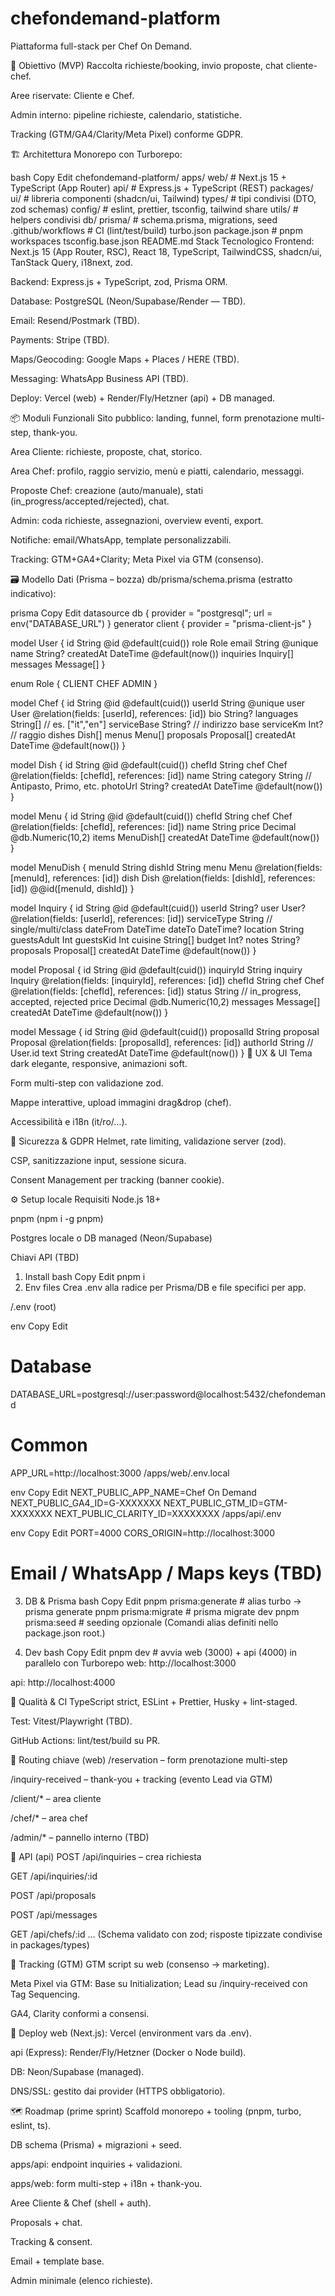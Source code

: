 # chefondemand-platform
Piattaforma full-stack per Chef On Demand.

🎯 Obiettivo (MVP)
Raccolta richieste/booking, invio proposte, chat cliente-chef.

Aree riservate: Cliente e Chef.

Admin interno: pipeline richieste, calendario, statistiche.

Tracking (GTM/GA4/Clarity/Meta Pixel) conforme GDPR.

🏗️ Architettura
Monorepo con Turborepo:

bash
Copy
Edit
chefondemand-platform/
  apps/
    web/            # Next.js 15 + TypeScript (App Router)
    api/            # Express.js + TypeScript (REST)
  packages/
    ui/             # libreria componenti (shadcn/ui, Tailwind)
    types/          # tipi condivisi (DTO, zod schemas)
    config/         # eslint, prettier, tsconfig, tailwind share
    utils/          # helpers condivisi
  db/
    prisma/         # schema.prisma, migrations, seed
  .github/workflows # CI (lint/test/build)
  turbo.json
  package.json      # pnpm workspaces
  tsconfig.base.json
  README.md
Stack Tecnologico
Frontend: Next.js 15 (App Router, RSC), React 18, TypeScript, TailwindCSS, shadcn/ui, TanStack Query, i18next, zod.

Backend: Express.js + TypeScript, zod, Prisma ORM.

Database: PostgreSQL (Neon/Supabase/Render — TBD).

Email: Resend/Postmark (TBD).

Payments: Stripe (TBD).

Maps/Geocoding: Google Maps + Places / HERE (TBD).

Messaging: WhatsApp Business API (TBD).

Deploy: Vercel (web) + Render/Fly/Hetzner (api) + DB managed.

📦 Moduli Funzionali
Sito pubblico: landing, funnel, form prenotazione multi-step, thank-you.

Area Cliente: richieste, proposte, chat, storico.

Area Chef: profilo, raggio servizio, menù e piatti, calendario, messaggi.

Proposte Chef: creazione (auto/manuale), stati (in_progress/accepted/rejected), chat.

Admin: coda richieste, assegnazioni, overview eventi, export.

Notifiche: email/WhatsApp, template personalizzabili.

Tracking: GTM+GA4+Clarity; Meta Pixel via GTM (consenso).

🗃️ Modello Dati (Prisma – bozza)
db/prisma/schema.prisma (estratto indicativo):

prisma
Copy
Edit
datasource db { provider = "postgresql"; url = env("DATABASE_URL") }
generator client { provider = "prisma-client-js" }

model User {
  id        String   @id @default(cuid())
  role      Role
  email     String   @unique
  name      String?
  createdAt DateTime @default(now())
  inquiries Inquiry[]
  messages  Message[]
}

enum Role { CLIENT CHEF ADMIN }

model Chef {
  id           String   @id @default(cuid())
  userId       String   @unique
  user         User     @relation(fields: [userId], references: [id])
  bio          String?
  languages    String[] // es. ["it","en"]
  serviceBase  String?  // indirizzo base
  serviceKm    Int?     // raggio
  dishes       Dish[]
  menus        Menu[]
  proposals    Proposal[]
  createdAt    DateTime @default(now())
}

model Dish {
  id        String   @id @default(cuid())
  chefId    String
  chef      Chef     @relation(fields: [chefId], references: [id])
  name      String
  category  String   // Antipasto, Primo, etc.
  photoUrl  String?
  createdAt DateTime @default(now())
}

model Menu {
  id        String   @id @default(cuid())
  chefId    String
  chef      Chef     @relation(fields: [chefId], references: [id])
  name      String
  price     Decimal  @db.Numeric(10,2)
  items     MenuDish[]
  createdAt DateTime @default(now())
}

model MenuDish {
  menuId String
  dishId String
  menu   Menu @relation(fields: [menuId], references: [id])
  dish   Dish @relation(fields: [dishId], references: [id])
  @@id([menuId, dishId])
}

model Inquiry {
  id          String   @id @default(cuid())
  userId      String?
  user        User?    @relation(fields: [userId], references: [id])
  serviceType String   // single/multi/class
  dateFrom    DateTime
  dateTo      DateTime?
  location    String
  guestsAdult Int
  guestsKid   Int
  cuisine     String[]
  budget      Int?
  notes       String?
  proposals   Proposal[]
  createdAt   DateTime @default(now())
}

model Proposal {
  id         String   @id @default(cuid())
  inquiryId  String
  inquiry    Inquiry  @relation(fields: [inquiryId], references: [id])
  chefId     String
  chef       Chef     @relation(fields: [chefId], references: [id])
  status     String   // in_progress, accepted, rejected
  price      Decimal  @db.Numeric(10,2)
  messages   Message[]
  createdAt  DateTime @default(now())
}

model Message {
  id         String   @id @default(cuid())
  proposalId String
  proposal   Proposal @relation(fields: [proposalId], references: [id])
  authorId   String   // User.id
  text       String
  createdAt  DateTime @default(now())
}
🧩 UX & UI
Tema dark elegante, responsive, animazioni soft.

Form multi-step con validazione zod.

Mappe interattive, upload immagini drag&drop (chef).

Accessibilità e i18n (it/ro/…).

🔐 Sicurezza & GDPR
Helmet, rate limiting, validazione server (zod).

CSP, sanitizzazione input, sessione sicura.

Consent Management per tracking (banner cookie).

⚙️ Setup locale
Requisiti
Node.js 18+

pnpm (npm i -g pnpm)

Postgres locale o DB managed (Neon/Supabase)

Chiavi API (TBD)

1) Install
bash
Copy
Edit
pnpm i
2) Env files
Crea .env alla radice per Prisma/DB e file specifici per app.

/.env (root)

env
Copy
Edit
# Database
DATABASE_URL=postgresql://user:password@localhost:5432/chefondemand

# Common
APP_URL=http://localhost:3000
/apps/web/.env.local

env
Copy
Edit
NEXT_PUBLIC_APP_NAME=Chef On Demand
NEXT_PUBLIC_GA4_ID=G-XXXXXXX
NEXT_PUBLIC_GTM_ID=GTM-XXXXXXX
NEXT_PUBLIC_CLARITY_ID=XXXXXXXX
/apps/api/.env

env
Copy
Edit
PORT=4000
CORS_ORIGIN=http://localhost:3000
# Email / WhatsApp / Maps keys (TBD)
3) DB & Prisma
bash
Copy
Edit
pnpm prisma:generate     # alias turbo → prisma generate
pnpm prisma:migrate      # prisma migrate dev
pnpm prisma:seed         # seeding opzionale
(Comandi alias definiti nello package.json root.)

4) Dev
bash
Copy
Edit
pnpm dev   # avvia web (3000) + api (4000) in parallelo con Turborepo
web: http://localhost:3000

api: http://localhost:4000

🧪 Qualità & CI
TypeScript strict, ESLint + Prettier, Husky + lint-staged.

Test: Vitest/Playwright (TBD).

GitHub Actions: lint/test/build su PR.

🧭 Routing chiave (web)
/reservation – form prenotazione multi-step

/inquiry-received – thank-you + tracking (evento Lead via GTM)

/client/* – area cliente

/chef/* – area chef

/admin/* – pannello interno (TBD)

🔌 API (api)
POST /api/inquiries – crea richiesta

GET /api/inquiries/:id

POST /api/proposals

POST /api/messages

GET /api/chefs/:id …
(Schema validato con zod; risposte tipizzate condivise in packages/types)

🧱 Tracking (GTM)
GTM script su web (consenso → marketing).

Meta Pixel via GTM: Base su Initialization; Lead su /inquiry-received con Tag Sequencing.

GA4, Clarity conformi a consensi.

🚀 Deploy
web (Next.js): Vercel (environment vars da .env).

api (Express): Render/Fly/Hetzner (Docker o Node build).

DB: Neon/Supabase (managed).

DNS/SSL: gestito dai provider (HTTPS obbligatorio).

🗺️ Roadmap (prime sprint)
Scaffold monorepo + tooling (pnpm, turbo, eslint, ts).

DB schema (Prisma) + migrazioni + seed.

apps/api: endpoint inquiries + validazioni.

apps/web: form multi-step + i18n + thank-you.

Aree Cliente & Chef (shell + auth).

Proposals + chat.

Tracking & consent.

Email + template base.

Admin minimale (elenco richieste).
